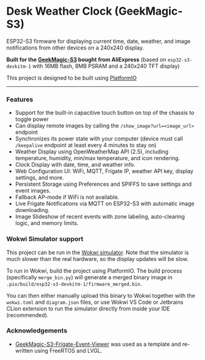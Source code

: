 # Desk Weather Clock (GeekMagic-S3)
ESP32-S3 firmware for displaying current time, date, weather, and image notifications from other devices on a 240x240 display.

**Built for the [GeekMagic-S3](https://github.com/GeekMagicClock/GeekMagic-S3) bought from AliExpress** (based on `esp32-s3-devkitm-1` with 16MB flash, 8MB PSRAM and a 240x240 TFT display)

This project is designed to be built using [PlatformIO](https://platformio.org/)

---

### Features

- Support for the built-in capacitive touch button on top of the chassis to toggle power
- Can display remote images by calling the `/show_image?url=<image_url>` endpoint
- Synchronizes its power state with your computer (device must call `/keepalive` endpoint at least every 4 minutes to stay on)
- Weather Display using OpenWeatherMap API (2.5), including temperature, humidity, min/max temperature, and icon rendering.
- Clock Display with date, time, and weather info.
- Web Configuration UI: WiFi, MQTT, Frigate IP, weather API key, display settings, and more.
- Persistent Storage using Preferences and SPIFFS to save settings and event images.
- Fallback AP-mode if WiFi is not available.
- Live Frigate Notifications via MQTT on ESP32-S3 with automatic image downloading.
- Image Slideshow of recent events with zone labeling, auto-clearing logic, and memory limits.

### Wokwi Simulator support

This project can be run in the [Wokwi simulator](https://wokwi.com/). Note that the simulator is much slower than the real hardware, so the display updates will be slow.

To run in Wokwi, build the project using PlatformIO. The build process (specifically `merge_bin.py`) will generate a merged binary image in `.pio/build/esp32-s3-devkitm-1/firmware_merged.bin`.

You can then either manually upload this binary to Wokwi together with the `wokwi.toml` and `diagram.json` files, or use Wokwi VS Code or Jetbrains CLion extension to run the simulator directly from inside your IDE (recommended).

### Acknowledgements

- [GeekMagic-S3-Frigate-Event-Viewer](https://github.com/Marijn0/GeekMagic-S3-Frigate-Event-Viewer) was used as a template and re-written using FreeRTOS and LVGL.
